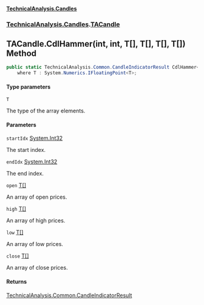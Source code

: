 #### [TechnicalAnalysis.Candles](Atypical.TechnicalAnalysis.Candles.md 'Atypical.TechnicalAnalysis.Candles')
### [TechnicalAnalysis.Candles](Atypical.TechnicalAnalysis.Candles.md#TechnicalAnalysis.Candles 'TechnicalAnalysis.Candles').[TACandle](TACandle.md 'TechnicalAnalysis.Candles.TACandle')

## TACandle.CdlHammer<T>(int, int, T[], T[], T[], T[]) Method

```csharp
public static TechnicalAnalysis.Common.CandleIndicatorResult CdlHammer<T>(int startIdx, int endIdx, T[] open, T[] high, T[] low, T[] close)
    where T : System.Numerics.IFloatingPoint<T>;
```
#### Type parameters

<a name='TechnicalAnalysis.Candles.TACandle.CdlHammer_T_(int,int,T[],T[],T[],T[]).T'></a>

`T`

The type of the array elements.
#### Parameters

<a name='TechnicalAnalysis.Candles.TACandle.CdlHammer_T_(int,int,T[],T[],T[],T[]).startIdx'></a>

`startIdx` [System.Int32](https://docs.microsoft.com/en-us/dotnet/api/System.Int32 'System.Int32')

The start index.

<a name='TechnicalAnalysis.Candles.TACandle.CdlHammer_T_(int,int,T[],T[],T[],T[]).endIdx'></a>

`endIdx` [System.Int32](https://docs.microsoft.com/en-us/dotnet/api/System.Int32 'System.Int32')

The end index.

<a name='TechnicalAnalysis.Candles.TACandle.CdlHammer_T_(int,int,T[],T[],T[],T[]).open'></a>

`open` [T](TACandle.CdlHammer_T_(int,int,T[],T[],T[],T[]).md#TechnicalAnalysis.Candles.TACandle.CdlHammer_T_(int,int,T[],T[],T[],T[]).T 'TechnicalAnalysis.Candles.TACandle.CdlHammer<T>(int, int, T[], T[], T[], T[]).T')[[]](https://docs.microsoft.com/en-us/dotnet/api/System.Array 'System.Array')

An array of open prices.

<a name='TechnicalAnalysis.Candles.TACandle.CdlHammer_T_(int,int,T[],T[],T[],T[]).high'></a>

`high` [T](TACandle.CdlHammer_T_(int,int,T[],T[],T[],T[]).md#TechnicalAnalysis.Candles.TACandle.CdlHammer_T_(int,int,T[],T[],T[],T[]).T 'TechnicalAnalysis.Candles.TACandle.CdlHammer<T>(int, int, T[], T[], T[], T[]).T')[[]](https://docs.microsoft.com/en-us/dotnet/api/System.Array 'System.Array')

An array of high prices.

<a name='TechnicalAnalysis.Candles.TACandle.CdlHammer_T_(int,int,T[],T[],T[],T[]).low'></a>

`low` [T](TACandle.CdlHammer_T_(int,int,T[],T[],T[],T[]).md#TechnicalAnalysis.Candles.TACandle.CdlHammer_T_(int,int,T[],T[],T[],T[]).T 'TechnicalAnalysis.Candles.TACandle.CdlHammer<T>(int, int, T[], T[], T[], T[]).T')[[]](https://docs.microsoft.com/en-us/dotnet/api/System.Array 'System.Array')

An array of low prices.

<a name='TechnicalAnalysis.Candles.TACandle.CdlHammer_T_(int,int,T[],T[],T[],T[]).close'></a>

`close` [T](TACandle.CdlHammer_T_(int,int,T[],T[],T[],T[]).md#TechnicalAnalysis.Candles.TACandle.CdlHammer_T_(int,int,T[],T[],T[],T[]).T 'TechnicalAnalysis.Candles.TACandle.CdlHammer<T>(int, int, T[], T[], T[], T[]).T')[[]](https://docs.microsoft.com/en-us/dotnet/api/System.Array 'System.Array')

An array of close prices.

#### Returns
[TechnicalAnalysis.Common.CandleIndicatorResult](https://docs.microsoft.com/en-us/dotnet/api/TechnicalAnalysis.Common.CandleIndicatorResult 'TechnicalAnalysis.Common.CandleIndicatorResult')